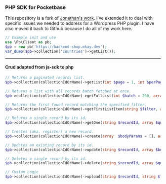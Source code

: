 ### PHP SDK for Pocketbase

This repository is a fork of [Jonathan's work](https://github.com/mkay-development/pocketbase-php-sdk). I've extended it to deal with specific issues we needed to address for a Wordpress PHP plugin. I have also moved it back to Github because I do all of my work here.

``` php
// Example init and use
use \Pb\Client as pb;
$pb = new pb('https://backend-shop.mkay.dev');
var_dump($pb->collection('countries')->getList());
```

***
#### Crud adapted from js-sdk to php

``` php
// Returns a paginated records list.
$pb->collection(collectionIdOrName)->getList(int $page = 1, int $perPage = 30, array $queryParams = []);

// Returns a list with all records batch fetched at once.
$pb->collection(collectionIdOrName)->getFullList(int $batch = 200, array $queryParams = []);

// Returns the first found record matching the specified filter.
$pb->collection(collectionIdOrName)->getFirstListItem(string $filter, array $queryParams = []);

// Returns a single record by its id.
$pb->collection(collectionIdOrName)->getOne(string $recordId, array $queryParams = []);

// Creates (aka. register) a new record.
$pb->collection(collectionIdOrName)->create(array  $bodyParams = [], array $queryParams = []);

// Updates an existing record by its id.
$pb->collection(collectionIdOrName)->update(string $recordId, array $bodyParams = [],array $queryParams = []);

// Deletes a single record by its id.
$pb->collection(collectionIdOrName)->delete(string $recordId, array $queryParams = []);

// Custom Logic
$pb->collection(collectionIdOrName)->upload(string $recordId, string $field, string $filepath);
```
